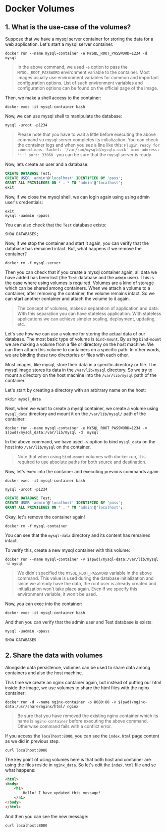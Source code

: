 # Docker Volumes

## 1. What is the use-case of the volumes?
Suppose that we have a mysql server container for storing the data for a web application. 
Let's start a mysql server container.
```
docker run --name mysql-container -e MYSQL_ROOT_PASSWORD=1234 -d  mysql
```
> In the above command, we used `-e` option to pass the `MYSQL_ROOT_PASSWORD` environment variable to the container. Most images usually use environment variables for common and important configuration options. List of such environment variables and configuration options can be found on the official page of the image. 

Then, we make a shell access to the container:
```
docker exec -it mysql-container bash
```
Now, we can use mysql shell to manipulate the database:
```
mysql -uroot -p1234
```
> Please note that you have to wait a little before executing the above command so mysql server completes its initialization. You can check the container logs and when you see a line like this: `Plugin ready for connections. Socket: '/var/run/mysqld/mysqlx.sock' bind-address: '::' port: 33060
` you can be sure that the mysql server is ready.

Now, lets create an user and a database:
```sql
CREATE DATABASE Test;
CREATE USER 'admin'@'localhost' IDENTIFIED BY 'pass';
GRANT ALL PRIVILEGES ON * . * TO 'admin'@'localhost';
exit
```
Now, if we close the mysql shell, we can login again using using admin user's credentials:
```
exit
mysql -uadmin -ppass
```
You can also check that the `Test` database exists:
```sql
SHOW DATABASES;
```
Now, if we stop the container and start it again, you can verify that the database has remained intact. But, what happens if we remove the container?
```
docker rm -f mysql-server
```
Then you can check that if you create a mysql container again, all data we have added has been lost (the `Test` database and the `admin` user). This is the case where using volumes is required. Volumes are a kind of storage which can be shared among containers. When we attach a volume to a container, after removing the container, the volume remains intact. So we can start another container  and attach the volume to it again.
> The concept of volumes, makes a separation of application and data. With this separation you can have stateless application. With stateless applications we can achieve simpler scaling, deployment, updating, etc.

Let's see how we can use a volume for storing the actual data of our database.
The most basic type of volume is `bind-mount`. By using `bind-mount` we are making a volume from a file or directory on the host machine. We can then attach this volume to containers on a specific path. In other words, we are binding these two directories or files with each other.

Most images, like mysql, store their data in a specific directory or file. The mysql image stores its data in the `/var/lib/mysql` directory. So we try to mount a directory on the host machine into the `/var/lib/mysql` path of the container.

Let's start by creating a directory with an arbitrary name on the host:
```
mkdir mysql_data
```
Next, when we want to create a mysql container, we create a volume using `mysql_data` directory and mount it on the `/var/lib/mysql/` path of the container:
```
docker run --name mysql-container -e MYSQL_ROOT_PASSWORD=1234 -v $(pwd)/mysql_data:/var/lib/mysql -d  mysql
```
In the above command, we have used `-v` option to bind `mysql_data` on the host into `/var/lib/mysql` on the container.
> Note that when using `bind-mount` volumes with docker run, it is required to use absolute paths for both source and destination. 

Now, let's exec into the container and executing previous commands again:
```
docker exec -it mysql-container bash
```

```
mysql -uroot -p1234
```
```sql
CREATE DATABASE Test;
CREATE USER 'admin'@'localhost' IDENTIFIED BY 'pass';
GRANT ALL PRIVILEGES ON * . * TO 'admin'@'localhost';
```
Okay, let's remove the container again!
```
docker rm -f mysql-container
```
You can see that the `mysql-data` directory and its content has remained intact. 

To verify this, create a new mysql container with this volume:
```
docker run --name mysql-container -v $(pwd)/mysql-data:/var/lib/mysql -d mysql
```
> We didn't specified the `MYSQL_ROOT_PASSWORD` variable in the above command. This value is used during the database initialization and since we already have the data, the root user is already created and initialization won't take place again. 
Even if we specify this environment variable, it won't be used.


Now, you can exec into the container:
```
docker exec -it mysql-container bash
```
And then you can verify that the admin user and Test database is exists:
```
mysql -uadmin -ppass
```
```sql
SHOW DATABASES
```

## 2. Share the data with volumes
Alongside data persistence, volumes can be used to share data among containers and also the host machine.

This time we create an nginx container again, but instead of putting our html inside the image, we use volumes to share the html files with the nginx container:
```
docker run -d --name nginx-container -p 8080:80 -v $(pwd)/nginx-data:/usr/share/nginx/html/ nginx
```
> Be sure that you have removed the existing nginx container which its name is `nginx-container` before executing the above command. Otherwise command fails with a conflict error.

If you access the `localhost:8080`, you can see the `index.html` page content as we did in previous step. 
```
curl localhost:8080
```
The key point of using volumes here is that both host and container are using the files reside in `nginx_data`. So let's edit the `index.html` file and se what happens:
```html
<html>
<body>
    <h1>
        Hello! I have updated this message!
    </h1>
</body>
</html>
```
And then you can see the new message:
```
curl localhost:8080
```



